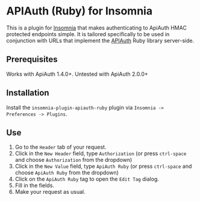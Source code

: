 #  APIAuth (Ruby) for Insomnia

This is a plugin for [Insomnia](https://insomnia.rest/) that makes authenticating to ApiAuth HMAC protected endpoints simple.
It is tailored specifically to be used in conjunction with URLs that implement the [APIAuth](https://github.com/mgomes/api_auth)
Ruby library server-side.

## Prerequisites

Works with ApiAuth 1.4.0+. Untested with ApiAuth 2.0.0+

##  Installation

Install the `insomnia-plugin-apiauth-ruby` plugin via `Insomnia -> Preferences -> Plugins`.

##  Use

1. Go to the `Header` tab of your request.
1. Click in the `New Header` field, type `Authorization` (or press `ctrl-space` and choose `Authorization` from the dropdown)
1. Click in the `New Value` field, type `ApiAuth Ruby` (or press `ctrl-space` and choose `ApiAuth Ruby` from the dropdown)
1. Click on the `ApiAuth Ruby` tag to open the `Edit Tag` dialog. 
1. Fill in the fields.
1. Make your request as usual.
